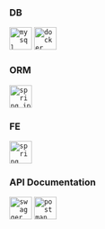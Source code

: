 ### DB 
<code><img title="Mysql" alt="mysql" width="40px"
           src="https://cdn.jsdelivr.net/gh/devicons/devicon/icons/mysql/mysql-original-wordmark.svg" /></code>
<code><img title="Docker" alt="docker" width="40px"
            src="https://cdn.jsdelivr.net/gh/devicons/devicon@latest/icons/docker/docker-original.svg"/></code>
          
### ORM 
<code><img title="Spring JPA" alt="spring_jpa" width="40px" 
           src="https://cdn.jsdelivr.net/gh/devicons/devicon/icons/spring/spring-original.svg" /></code>
### FE
<code><img title="Spring" alt="spring" width="40px" 
           src="https://cdn.jsdelivr.net/gh/devicons/devicon/icons/spring/spring-original.svg" /></code>
### API Documentation
<code><img title="Swagger" alt="swagger" width="40px" 
           src="https://cdn.jsdelivr.net/gh/devicons/devicon@latest/icons/swagger/swagger-original.svg" /></code>
<code><img title="Postman" alt="postman" width="40px" 
            src="https://cdn.jsdelivr.net/gh/devicons/devicon@latest/icons/postman/postman-original.svg" /></code>
          
